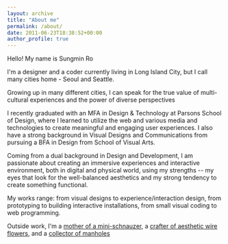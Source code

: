 ```yaml
---
layout: archive
title: "About me"
permalink: /about/
date: 2011-06-23T18:38:52+00:00
author_profile: true
---
```


Hello! My name is Sungmin Ro

I'm a designer and a coder currently living in Long Island City, but I call many cities home - Seoul and Seattle.

Growing up in many different cities, I can speak for the true value of multi-cultural experiences and the power of diverse perspectives

I recently graduated with an MFA in Design & Technology at Parsons School of Design, where I learned to utilize the web and various media and technologies to create meaningful and engaging user experiences. I also have a strong background in Visual Designs and Communications from pursuing a BFA in Design from School of Visual Arts.

Coming from a dual background in Design and Development, I am passionate about creating an immersive experiences and interactive environment, both in digital and physical world, using my strengths -- my eyes that look for the well-balanced aesthetics and my strong tendency to create something functional.

My works range:
from visual designs to experience/interaction design,
from prototyping to building interactive installations,
from small visual coding to web programming.

Outside work, I'm a [mother of a mini-schnauzer](https://www.instagram.com/cookee_dawg/), a [crafter of aesthetic wire flowers](https://www.instagram.com/minniemadeny/), and a [collector of manholes](https://www.instagram.com/manholeism/)